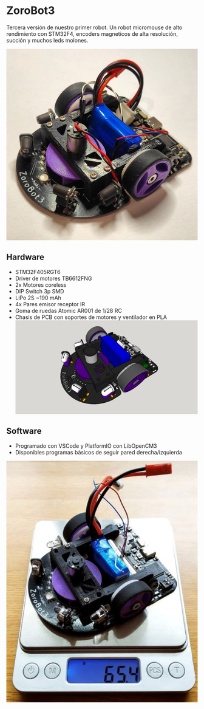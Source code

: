 # ZoroBot3
Tercera versión de nuestro primer robot. Un robot micromouse de alto rendimiento con STM32F4, encoders magneticos de alta resolución, succión y muchos leds molones.

![ZoroBot3](./images/ZoroBot3_finish_1.png "ZoroBot3")

## Hardware
- STM32F405RGT6
- Driver de motores TB6612FNG
- 2x Motores coreless
- DIP Switch 3p SMD
- LiPo 2S ~190 mAh
- 4x Pares emisor receptor IR
- Goma de ruedas Atomic AR001 de 1/28 RC
- Chasis de PCB con soportes de motores y ventilador en PLA
![ZoroBot3 Chasis](./images/ZoroBot3_3d_model.png "ZoroBot3 - Chasis")

## Software
- Programado con VSCode y PlatformIO con LibOpenCM3
- Disponibles programas básicos de seguir pared derecha/izquierda


![ZoroBot3](./images/ZoroBot3_finish_3.png "ZoroBot3")